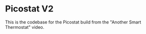 # Picostat V2
 This is the codebase for the Picostat build from the "Another Smart Thermostat" video.
